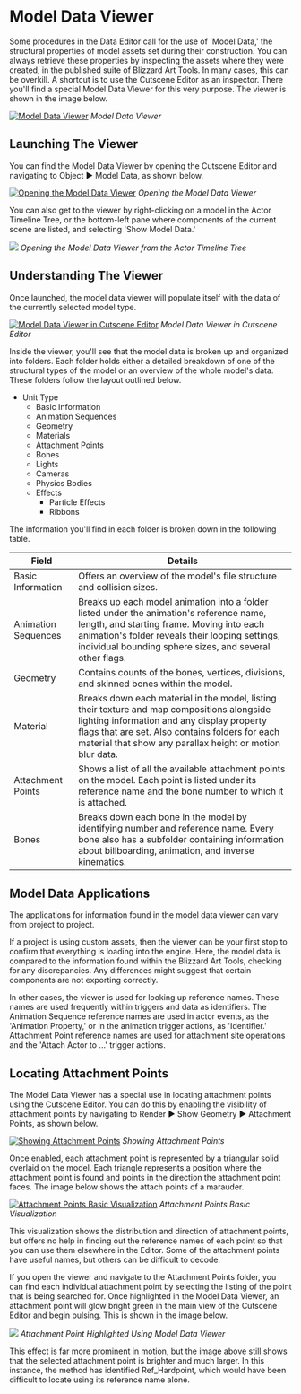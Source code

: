 # Model Data Viewer

Some procedures in the Data Editor call for the use of 'Model Data,' the structural properties of model assets set during their construction. You can always retrieve these properties by inspecting the assets where they were created, in the published suite of Blizzard Art Tools. In many cases, this can be overkill. A shortcut is to use the Cutscene Editor as an inspector. There you'll find a special Model Data Viewer for this very purpose. The viewer is shown in the image below.

[![Model Data Viewer](./resources/068_Model_Data_Viewer1.png)](./resources/068_Model_Data_Viewer1.png)
*Model Data Viewer*

## Launching The Viewer

You can find the Model Data Viewer by opening the Cutscene Editor and navigating to Object ▶︎ Model Data, as shown below.

[![Opening the Model Data Viewer](./resources/068_Model_Data_Viewer2.png)](./resources/068_Model_Data_Viewer2.png)
*Opening the Model Data Viewer*

You can also get to the viewer by right-clicking on a model in the Actor Timeline Tree, or the bottom-left pane where components of the current scene are listed, and selecting 'Show Model Data.'

![](./resources/068_Model_Data_Viewer3.png)
*Opening the Model Data Viewer from the Actor Timeline Tree*

## Understanding The Viewer

Once launched, the model data viewer will populate itself with the data of the currently selected model type.

[![Model Data Viewer in Cutscene Editor](./resources/068_Model_Data_Viewer4.png)](./resources/068_Model_Data_Viewer4.png)
*Model Data Viewer in Cutscene Editor*

Inside the viewer, you'll see that the model data is broken up and organized into folders. Each folder holds either a detailed breakdown of one of the structural types of the model or an overview of the whole model's data. These folders follow the layout outlined below.

  - Unit Type
      - Basic Information
      - Animation Sequences
      - Geometry
      - Materials
      - Attachment Points
      - Bones
      - Lights
      - Cameras
      - Physics Bodies
      - Effects
          - Particle Effects
          - Ribbons

The information you'll find in each folder is broken down in the following table.

| Field               | Details                                                                                                                                                                                                                                                   |
| ------------------- | --------------------------------------------------------------------------------------------------------------------------------------------------------------------------------------------------------------------------------------------------------- |
| Basic Information   | Offers an overview of the model's file structure and collision sizes.                                                                                                                                                                                     |
| Animation Sequences | Breaks up each model animation into a folder listed under the animation's reference name, length, and starting frame. Moving into each animation's folder reveals their looping settings, individual bounding sphere sizes, and several other flags.      |
| Geometry            | Contains counts of the bones, vertices, divisions, and skinned bones within the model.                                                                                                                                                                    |
| Material            | Breaks down each material in the model, listing their texture and map compositions alongside lighting information and any display property flags that are set. Also contains folders for each material that show any parallax height or motion blur data. |
| Attachment Points   | Shows a list of all the available attachment points on the model. Each point is listed under its reference name and the bone number to which it is attached.                                                                                              |
| Bones               | Breaks down each bone in the model by identifying number and reference name. Every bone also has a subfolder containing information about billboarding, animation, and inverse kinematics.                                                                |

## Model Data Applications

The applications for information found in the model data viewer can vary from project to project.

If a project is using custom assets, then the viewer can be your first stop to confirm that everything is loading into the engine. Here, the model data is compared to the information found within the Blizzard Art Tools, checking for any discrepancies. Any differences might suggest that certain components are not exporting correctly.

In other cases, the viewer is used for looking up reference names. These names are used frequently within triggers and data as identifiers. The Animation Sequence reference names are used in actor events, as the 'Animation Property,' or in the animation trigger actions, as 'Identifier.' Attachment Point reference names are used for attachment site operations and the 'Attach Actor to ...' trigger actions.

## Locating Attachment Points

The Model Data Viewer has a special use in locating attachment points using the Cutscene Editor. You can do this by enabling the visibility of attachment points by navigating to Render ▶︎ Show Geometry ▶︎ Attachment Points, as shown below.

[![Showing Attachment Points](./resources/068_Model_Data_Viewer5.png)](./resources/068_Model_Data_Viewer5.png)
*Showing Attachment Points*

Once enabled, each attachment point is represented by a triangular solid overlaid on the model. Each triangle represents a position where the attachment point is found and points in the direction the attachment point faces. The image below shows the attach points of a marauder.

[![Attachment Points Basic Visualization](./resources/068_Model_Data_Viewer6.png)](./resources/068_Model_Data_Viewer6.png)
*Attachment Points Basic Visualization*

This visualization shows the distribution and direction of attachment points, but offers no help in finding out the reference names of each point so that you can use them elsewhere in the Editor. Some of the attachment points have useful names, but others can be difficult to decode.

If you open the viewer and navigate to the Attachment Points folder, you can find each individual attachment point by selecting the listing of the point that is being searched for. Once highlighted in the Model Data Viewer, an attachment point will glow bright green in the main view of the Cutscene Editor and begin pulsing. This is shown in the image below.

![](./resources/068_Model_Data_Viewer7.png)
*Attachment Point Highlighted Using Model Data Viewer*

This effect is far more prominent in motion, but the image above still shows that the selected attachment point is brighter and much larger. In this instance, the method has identified Ref\_Hardpoint, which would have been difficult to locate using its reference name alone.
